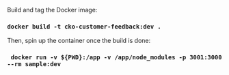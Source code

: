 Build and tag the Docker image:

### `docker build -t cko-customer-feedback:dev .`

Then, spin up the container once the build is done:

### ` docker run -v ${PWD}:/app -v /app/node_modules -p 3001:3000 --rm sample:dev`